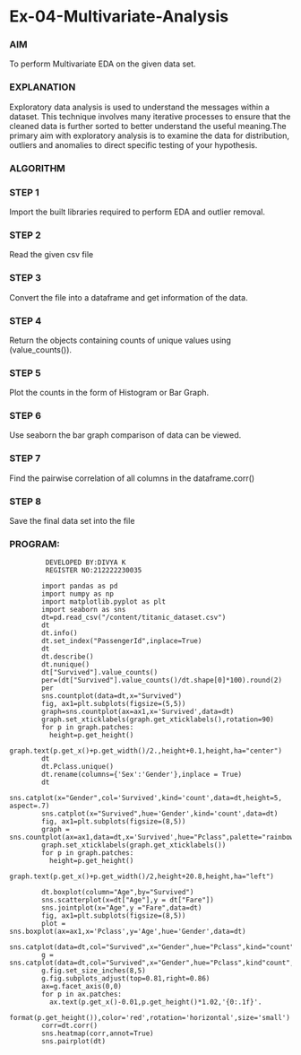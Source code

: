 # Ex-04-Multivariate-Analysis
### AIM
To perform Multivariate EDA on the given data set.

### EXPLANATION
Exploratory data analysis is used to understand the messages within a dataset. This technique involves many iterative processes to ensure that the cleaned data is further sorted to better understand the useful meaning.The primary aim with exploratory analysis is to examine the data for distribution, outliers and anomalies to direct specific testing of your hypothesis.

### ALGORITHM
### STEP 1
Import the built libraries required to perform EDA and outlier removal.

### STEP 2
Read the given csv file

### STEP 3
Convert the file into a dataframe and get information of the data.

### STEP 4
Return the objects containing counts of unique values using (value_counts()).

### STEP 5
Plot the counts in the form of Histogram or Bar Graph.

### STEP 6
Use seaborn the bar graph comparison of data can be viewed.

### STEP 7
Find the pairwise correlation of all columns in the dataframe.corr()

### STEP 8
Save the final data set into the file

### PROGRAM:

```
         DEVELOPED BY:DIVYA K
         REGISTER NO:212222230035
 ```
 ```
         import pandas as pd
         import numpy as np
         import matplotlib.pyplot as plt
         import seaborn as sns
         dt=pd.read_csv("/content/titanic_dataset.csv")
         dt
         dt.info()
         dt.set_index("PassengerId",inplace=True)
         dt
         dt.describe()
         dt.nunique()
         dt["Survived"].value_counts()
         per=(dt["Survived"].value_counts()/dt.shape[0]*100).round(2)
         per
         sns.countplot(data=dt,x="Survived")
         fig, ax1=plt.subplots(figsize=(5,5))
         graph=sns.countplot(ax=ax1,x='Survived',data=dt)
         graph.set_xticklabels(graph.get_xticklabels(),rotation=90)
         for p in graph.patches:
           height=p.get_height()
           graph.text(p.get_x()+p.get_width()/2.,height+0.1,height,ha="center")
         dt
         dt.Pclass.unique()
         dt.rename(columns={'Sex':'Gender'},inplace = True)
         dt
         sns.catplot(x="Gender",col='Survived',kind='count',data=dt,height=5, aspect=.7)
         sns.catplot(x="Survived",hue='Gender',kind='count',data=dt)
         fig, ax1=plt.subplots(figsize=(8,5))
         graph = sns.countplot(ax=ax1,data=dt,x='Survived',hue="Pclass",palette="rainbow")
         graph.set_xticklabels(graph.get_xticklabels())
         for p in graph.patches:
           height=p.get_height()
           graph.text(p.get_x()+p.get_width()/2,height+20.8,height,ha="left")
         
         dt.boxplot(column="Age",by="Survived")
         sns.scatterplot(x=dt["Age"],y = dt["Fare"])
         sns.jointplot(x="Age",y ="Fare",data=dt)
         fig, ax1=plt.subplots(figsize=(8,5))
         plot = sns.boxplot(ax=ax1,x='Pclass',y='Age',hue='Gender',data=dt)
         sns.catplot(data=dt,col="Survived",x="Gender",hue="Pclass",kind="count")
         g = sns.catplot(data=dt,col="Survived",x="Gender",hue="Pclass",kind"count",legend=True)
         g.fig.set_size_inches(8,5)
         g.fig.subplots_adjust(top=0.81,right=0.86)
         ax=g.facet_axis(0,0)
         for p in ax.patches:
           ax.text(p.get_x()-0.01,p.get_height()*1.02,'{0:.1f}'.
           format(p.get_height()),color='red',rotation='horizontal',size='small')
         corr=dt.corr()
         sns.heatmap(corr,annot=True)
         sns.pairplot(dt)
   ```
         
